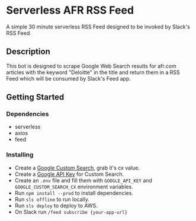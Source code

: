 # Serverless AFR RSS Feed

A simple 30 minute serverless RSS Feed designed to be invoked by Slack's RSS Feed.

## Description

This bot is designed to scrape Google Web Search results for afr.com articles with the keyword "Deloitte" in the title and return them in a RSS Feed which will be consumed by Slack's Feed app.

## Getting Started

### Dependencies

* serverless
* axios
* feed

### Installing

* Create a [Google Custom Search](https://programmablesearchengine.google.com/), grab it's cx value.
* Create a [Google API Key](https://console.developers.google.com/apis/credentials) for Custom Search.
* Create an `.env` file and fill them with `GOOGLE_API_KEY` and `GOOGLE_CUSTOM_SEARCH_CX` environment variables.
* Run `npm install --prod` to install dependencies.
* Run `sls offline` to run locally.
* Run `sls deploy` to deploy to AWS.
* On Slack run `/feed subscribe {your-app-url}`
